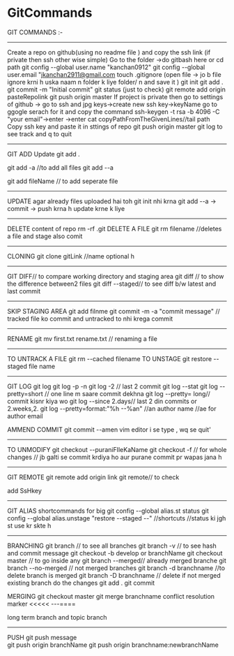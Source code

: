 # GitCommands
GIT COMMANDS :-
**********************************************
Create a repo on github(using no readme file ) and copy the ssh link (if private then ssh other wise simple)
Go to the folder ->do gitbash here or cd path
git config --global user.name "kanchan0912"
git config --global user.email "jkanchan2911@gmail.com
touch .gitignore
(open file ->  jo b file ignore krni h uska naam n folder k liye folder/ n and save it )
git init
git add .
git commit -m "Initial commit"
git status (just to check)
git remote add origin pasteRepolink
git push origin master 
If project is private then go to settings of github -> go to ssh and jpg keys->create new ssh key->keyName
go to ggogle serach for it and copy the command 
ssh-keygen -t rsa -b 4096 -C  "your email"->enter ->enter 
cat copyPathFromTheGivenLines//tail path
Copy ssh key and paste it in sttings of repo
git push origin master
git log to see track and q to quit
*********************************************
GIT ADD
Update
git add .

git add -a //to add all files
git add --a

git add fileName // to add seperate file

***********************************************
UPDATE
agar already files uploaded hai toh git init nhi krna 
git add --a -> commit -> push krna h update krne k liye
**********************************************
DELETE content of repo
rm -rf .git
DELETE A FILE
git rm filename
//deletes a file and stage also 
comit

*********************************************
CLONING
git clone gitLink //name optional h 
********************************************
GIT DIFF// to compare working directory and  staging area 
git diff // to show the difference between2 files
 git diff --staged// to see diff b/w latest and last commit
 *******************************************
SKIP STAGING AREA
git add filnme
git commit -m -a "commit message"
// tracked file ko commit and untracked to nhi krega commit
******************************************
RENAME
git mv first.txt rename.txt
// renaming a file
*********************************************
TO UNTRACK A FILE
git rm --cached filename
TO UNSTAGE
git restore --staged file name
**********************************************
GIT LOG
git log
git log -p -n
git log -2 //  last 2 commit
git log --stat
git log --pretty=short // one line m saare commit dekhna 
git log --pretty= long// commit kisnr kiya wo 
git log --since  2.days// last 2 din commits
 or 2.weeks,2.
git log --pretty=format:"%h  --%an"
//an author name 
//ae for author email

AMMEND COMMIT
git commit --amen
vim editor i se type , wq se quit'
**********************************************
TO UNMODIFY
git checkout --puraniFIleKaName
git checkout -f // for whole changes
// jb galti se commit krdiya ho aur purane commit pr wapas jana h 
**********************************************
GIT REMOTE
git remote add origin link
git remote// to check

add SsHkey 
*********************************************
GIT ALIAS
shortcommands for big
git config --global alias.st status
git config --global alias.unstage "restore --staged --"
//shortcuts
//status ki jgh st use kr skte h
**********************************************
BRANCHING
git branch // to see all branches
git branch -v // to see hash and commit message
git checkout -b develop or branchName
git checkout master // to go inside any 
git branch --merged// already merged branche
git branch --no-merged // not merged branches
git branch -d branchname //to delete branch  is merged
git branch -D branchname // delete if not merged
existing branch
do the changes
git add .
git commit

MERGING
git checkout master
git merge branchname
conflict resolution marker 
<<<<<
---====
>>>>>
long term branch and topic branch
**********************************************
PUSH
git push message  
git push origin branchName
git push origin branchname:newbranchName
